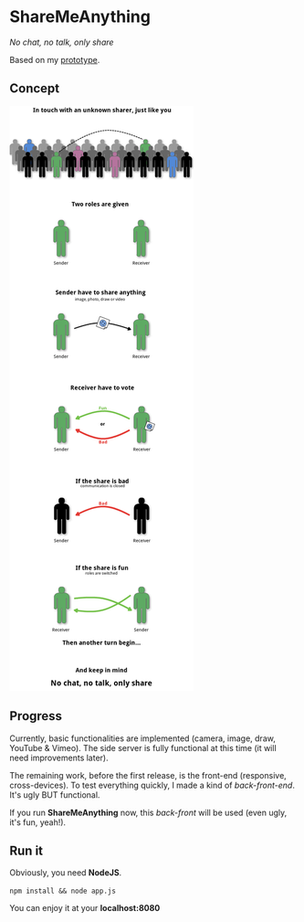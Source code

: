 ShareMeAnything
===============

*No chat, no talk, only share*

Based on my [prototype](https://github.com/Cowa/SMA-Prototype).

Concept
-------

![concept](readme/concept.png)

Progress
--------

Currently, basic functionalities are implemented (camera, image, draw, YouTube & Vimeo).
The side server is fully functional at this time (it will need improvements later).

The remaining work, before the first release, is the front-end (responsive, cross-devices).
To test everything quickly, I made a kind of *back-front-end*. It's ugly BUT functional.

If you run **ShareMeAnything** now, this *back-front* will be used (even ugly, it's fun, yeah!).

Run it
------

Obviously, you need **NodeJS**.

```npm install && node app.js```

You can enjoy it at your **localhost:8080**
